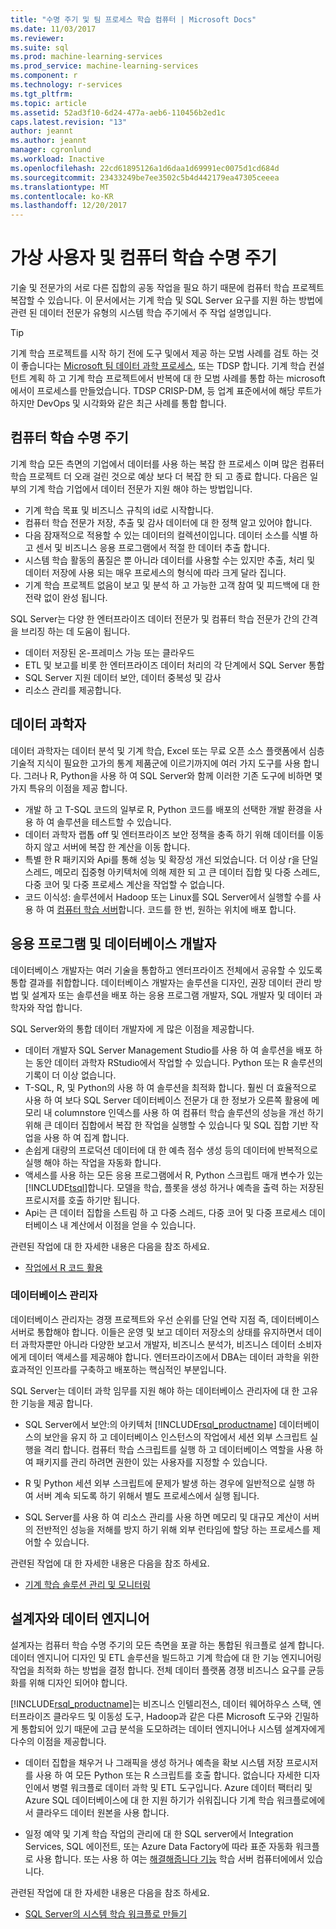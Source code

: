 ```yaml
---
title: "수명 주기 및 팀 프로세스 학습 컴퓨터 | Microsoft Docs"
ms.date: 11/03/2017
ms.reviewer: 
ms.suite: sql
ms.prod: machine-learning-services
ms.prod_service: machine-learning-services
ms.component: r
ms.technology: r-services
ms.tgt_pltfrm: 
ms.topic: article
ms.assetid: 52ad3f10-6d24-477a-aeb6-110456b2ed1c
caps.latest.revision: "13"
author: jeannt
ms.author: jeannt
manager: cgronlund
ms.workload: Inactive
ms.openlocfilehash: 22cd61895126a1d6daa1d69991ec0075d1cd684d
ms.sourcegitcommit: 23433249be7ee3502c5b4d442179ea47305ceeea
ms.translationtype: MT
ms.contentlocale: ko-KR
ms.lasthandoff: 12/20/2017
---
```

# <a name="machine-learning-lifecycle-and-personas"></a>가상 사용자 및 컴퓨터 학습 수명 주기

기술 및 전문가의 서로 다른 집합의 공동 작업을 필요 하기 때문에 컴퓨터 학습 프로젝트 복잡할 수 있습니다. 이 문서에서는 기계 학습 및 SQL Server 요구를 지원 하는 방법에 관련 된 데이터 전문가 유형의 시스템 학습 주기에서 주 작업 설명입니다.

> [!TIP]
> 
> 기계 학습 프로젝트를 시작 하기 전에 도구 및에서 제공 하는 모범 사례를 검토 하는 것이 좋습니다는 [Microsoft 팀 데이터 과학 프로세스](https://blogs.technet.microsoft.com/machinelearning/2017/10/09/the-microsoft-team-data-science-process-tdsp-recent-updates/), 또는 TDSP 합니다. 기계 학습 컨설턴트 계획 하 고 기계 학습 프로젝트에서 반복에 대 한 모범 사례를 통합 하는 microsoft에서이 프로세스를 만들었습니다. TDSP CRISP-DM, 등 업계 표준에서에 해당 루트가 하지만 DevOps 및 시각화와 같은 최근 사례를 통합 합니다.

## <a name="machine-learning-life-cycle"></a>컴퓨터 학습 수명 주기

기계 학습 모든 측면의 기업에서 데이터를 사용 하는 복잡 한 프로세스 이며 많은 컴퓨터 학습 프로젝트 더 오래 걸린 것으로 예상 보다 더 복잡 한 되 고 종료 합니다. 다음은 일부의 기계 학습 기업에서 데이터 전문가 지원 해야 하는 방법입니다.

+ 기계 학습 목표 및 비즈니스 규칙의 id로 시작합니다.
+ 컴퓨터 학습 전문가 저장, 추출 및 감사 데이터에 대 한 정책 알고 있어야 합니다.
+ 다음 잠재적으로 적용할 수 있는 데이터의 컬렉션이입니다.  데이터 소스를 식별 하 고 센서 및 비즈니스 응용 프로그램에서 적절 한 데이터 추출 합니다. 
+ 시스템 학습 활동의 품질은 뿐 아니라 데이터를 사용할 수는 있지만 추출, 처리 및 데이터 저장에 사용 되는 매우 프로세스의 형식에 따라 크게 달라 집니다. 
+ 기계 학습 프로젝트 없음이 보고 및 분석 하 고 가능한 고객 참여 및 피드백에 대 한 전략 없이 완성 됩니다.

SQL Server는 다양 한 엔터프라이즈 데이터 전문가 및 컴퓨터 학습 전문가 간의 간격을 브리징 하는 데 도움이 됩니다.

+ 데이터 저장된 온-프레미스 가능 또는 클라우드
+ ETL 및 보고를 비롯 한 엔터프라이즈 데이터 처리의 각 단계에서 SQL Server 통합
+ SQL Server 지원 데이터 보안, 데이터 중복성 및 감사
+ 리소스 관리를 제공합니다.

## <a name="data-scientists"></a>데이터 과학자

데이터 과학자는 데이터 분석 및 기계 학습, Excel 또는 무료 오픈 소스 플랫폼에서 심층 기술적 지식이 필요한 고가의 통계 제품군에 이르기까지에 여러 가지 도구를 사용 합니다. 그러나 R, Python을 사용 하 여 SQL Server와 함께 이러한 기존 도구에 비하면 몇 가지 특유의 이점을 제공 합니다.

+ 개발 하 고 T-SQL 코드의 일부로 R, Python 코드를 배포의 선택한 개발 환경을 사용 하 여 솔루션을 테스트할 수 있습니다.
+ 데이터 과학자 랩톱 off 및 엔터프라이즈 보안 정책을 충족 하기 위해 데이터를 이동 하지 않고 서버에 복잡 한 계산을 이동 합니다.
+ 특별 한 R 패키지와 Api를 통해 성능 및 확장성 개선 되었습니다. 더 이상 r을 단일 스레드, 메모리 집중형 아키텍처에 의해 제한 되 고 큰 데이터 집합 및 다중 스레드, 다중 코어 및 다중 프로세스 계산을 작업할 수 없습니다.
+ 코드 이식성: 솔루션에서 Hadoop 또는 Linux를 SQL Server에서 실행할 수를 사용 하 여 [컴퓨터 학습 서버](https://docs.microsoft.com/machine-learning-server/what-is-machine-learning-server)합니다. 코드를 한 번, 원하는 위치에 배포 합니다.

## <a name="application-and-database-developers"></a>응용 프로그램 및 데이터베이스 개발자

데이터베이스 개발자는 여러 기술을 통합하고 엔터프라이즈 전체에서 공유할 수 있도록 통합 결과를 취합합니다. 데이터베이스 개발자는 솔루션을 디자인, 권장 데이터 관리 방법 및 설계자 또는 솔루션을 배포 하는 응용 프로그램 개발자, SQL 개발자 및 데이터 과학자와 작업 합니다.

SQL Server와의 통합 데이터 개발자에 게 많은 이점을 제공합니다.

+ 데이터 개발자 SQL Server Management Studio를 사용 하 여 솔루션을 배포 하는 동안 데이터 과학자 RStudio에서 작업할 수 있습니다. Python 또는 R 솔루션의 기록이 더 이상 없습니다.
+ T-SQL, R, 및 Python의 사용 하 여 솔루션을 최적화 합니다. 훨씬 더 효율적으로 사용 하 여 보다 SQL Server 데이터베이스 전문가 대 한 정보가 오른쪽 활용에 메모리 내 columnstore 인덱스를 사용 하 여 컴퓨터 학습 솔루션의 성능을 개선 하기 위해 큰 데이터 집합에서 복잡 한 작업을 실행할 수 있습니다 및 SQL 집합 기반 작업을 사용 하 여 집계 합니다. 
+ 손쉽게 대량의 프로덕션 데이터에 대 한 예측 점수 생성 등의 데이터에 반복적으로 실행 해야 하는 작업을 자동화 합니다. 
+ 액세스를 사용 하는 모든 응용 프로그램에서 R, Python 스크립트 매개 변수가 있는 [!INCLUDE[tsql](../../includes/tsql-md.md)]합니다. 모델을 학습, 플롯을 생성 하거나 예측을 출력 하는 저장된 프로시저를 호출 하기만 됩니다.
+ Api는 큰 데이터 집합을 스트림 하 고 다중 스레드, 다중 코어 및 다중 프로세스 데이터베이스 내 계산에서 이점을 얻을 수 있습니다.

관련된 작업에 대 한 자세한 내용은 다음을 참조 하세요.
+ [작업에서 R 코드 활용](../../advanced-analytics/r/operationalizing-your-r-code.md)

### <a name="database-administrators"></a>데이터베이스 관리자

데이터베이스 관리자는 경쟁 프로젝트와 우선 순위를 단일 연락 지점 즉, 데이터베이스 서버로 통합해야 합니다. 이들은 운영 및 보고 데이터 저장소의 상태를 유지하면서 데이터 과학자뿐만 아니라 다양한 보고서 개발자, 비즈니스 분석가, 비즈니스 데이터 소비자에게 데이터 액세스를 제공해야 합니다. 엔터프라이즈에서 DBA는 데이터 과학을 위한 효과적인 인프라를 구축하고 배포하는 핵심적인 부분입니다. 

SQL Server는 데이터 과학 임무를 지원 해야 하는 데이터베이스 관리자에 대 한 고유한 기능을 제공 합니다.

+ SQL Server에서 보안:의 아키텍처 [!INCLUDE[rsql_productname](../../includes/rsql-productname-md.md)] 데이터베이스의 보안을 유지 하 고 데이터베이스 인스턴스의 작업에서 세션 외부 스크립트 실행을 격리 합니다. 컴퓨터 학습 스크립트를 실행 하 고 데이터베이스 역할을 사용 하 여 패키지를 관리 하려면 권한이 있는 사용자를 지정할 수 있습니다.

+ R 및 Python 세션 외부 스크립트에 문제가 발생 하는 경우에 일반적으로 실행 하 여 서버 계속 되도록 하기 위해서 별도 프로세스에서 실행 됩니다.

+ SQL Server를 사용 하 여 리소스 관리를 사용 하면 메모리 및 대규모 계산이 서버의 전반적인 성능을 저해를 방지 하기 위해 외부 런타임에 할당 하는 프로세스를 제어할 수 있습니다.

관련된 작업에 대 한 자세한 내용은 다음을 참조 하세요.
+ [기계 학습 솔루션 관리 및 모니터링](../../advanced-analytics/r/managing-and-monitoring-r-solutions.md)

## <a name="architects-and-data-engineers"></a>설계자와 데이터 엔지니어

설계자는 컴퓨터 학습 수명 주기의 모든 측면을 포괄 하는 통합된 워크플로 설계 합니다. 데이터 엔지니어 디자인 및 ETL 솔루션을 빌드하고 기계 학습에 대 한 기능 엔지니어링 작업을 최적화 하는 방법을 결정 합니다. 전체 데이터 플랫폼 경쟁 비즈니스 요구를 균등화를 위해 디자인 되어야 합니다.

[!INCLUDE[rsql_productname](../../includes/rsql-productname-md.md)]는 비즈니스 인텔리전스, 데이터 웨어하우스 스택, 엔터프라이즈 클라우드 및 이동성 도구, Hadoop과 같은 다른 Microsoft 도구와 긴밀하게 통합되어 있기 때문에 고급 분석을 도모하려는 데이터 엔지니어나 시스템 설계자에게 다수의 이점을 제공합니다.

+ 데이터 집합을 채우거 나 그래픽을 생성 하거나 예측을 확보 시스템 저장 프로시저를 사용 하 여 모든 Python 또는 R 스크립트를 호출 합니다. 없습니다 자세한 디자인에서 병렬 워크플로 데이터 과학 및 ETL 도구입니다. Azure 데이터 팩터리 및 Azure SQL 데이터베이스에 대 한 지원 하기가 쉬워집니다 기계 학습 워크플로에에서 클라우드 데이터 원본을 사용 합니다.

+ 일정 예약 및 기계 학습 작업의 관리에 대 한 SQL server에서 Integration Services, SQL 에이전트, 또는 Azure Data Factory에 따라 표준 자동화 워크플로 사용 합니다. 또는 사용 하 여는 [해결해줍니다 기능](https://docs.microsoft.com/machine-learning-server/operationalize/how-to-deploy-web-service-publish-manage-in-r) 학습 서버 컴퓨터에에서 있습니다.

관련된 작업에 대 한 자세한 내용은 다음을 참조 하세요.

+ [SQL Server의 시스템 학습 워크플로 만들기](../../advanced-analytics/r/creating-workflows-that-use-r-in-sql-server.md)

